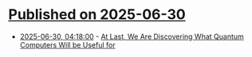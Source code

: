 # [Published on 2025-06-30](index.md)

* [2025-06-30, 04:18:00](https://soylentnews.org/article.pl?sid=25/06/29/1610258&from=rss) - [At Last, We Are Discovering What Quantum Computers Will be Useful for](https://soylentnews.org/article.pl?sid=25/06/29/1610258&from=rss)
